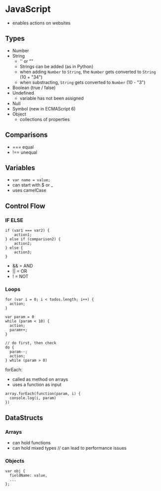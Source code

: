 # JavaScript

- enables actions on websites

## Types

- Number
- String
  - '' or ""
  - Strings can be added (as in Python)
  - when adding `Number` to `String`, the `Number` gets converted to `String` (10 + "34")
  - when substracting, `String` gets converted to `Number` (10 - "3")
- Boolean (true / false)
- Undefined
  - variable has not been assigned
- Null
- Symbol (new in ECMAScript 6)
- Object
  - collections of properties

## Comparisons

- === equal
- !== unequal

## Variables

- `var name = value;`
- can start with $ or \_
- uses camelCase

## Control Flow

### IF ELSE

```
if (var1 === var2) {
    action1;
} else if (comparison2) {
    action2;
} else {
    action3;
}
```

- && = AND
- || = OR
- ! = NOT

### Loops

```
for (var i = 0; i < todos.length; i++) {
  action;
}

var param = 0
while (param < 10) {
  action;
  param++;
}

// do first, then check
do {
  param--;
  action;
} while (param > 0)
```

forEach:

- called as method on arrays
- uses a function as input

```
array.forEach(function(param, i) {
  console.log(i, param)
})
```

## DataStructs

### Arrays

- can hold functions
- can hold mixed types // can lead to performance issues

### Objects

```
var obj {
  fieldName: value,
  ...
};
```
